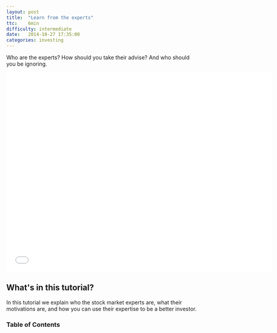 ```yaml
---
layout: post
title:  "Learn from the experts"
ttc:    6min
difficulty: intermediate
date:   2014-10-27 17:35:00
categories: investing
---
```

Who are the experts? How should you take their advise? And who should you be ignoring.

<iframe width="700" height="525" src="//www.youtube.com/embed/N1KywUtYegc" frameborder="0" allowfullscreen></iframe>

## What's in this tutorial?

In this tutorial we explain who the stock market experts are, what their motivations are, and how you can use their expertise to be a better investor.

### Table of Contents

